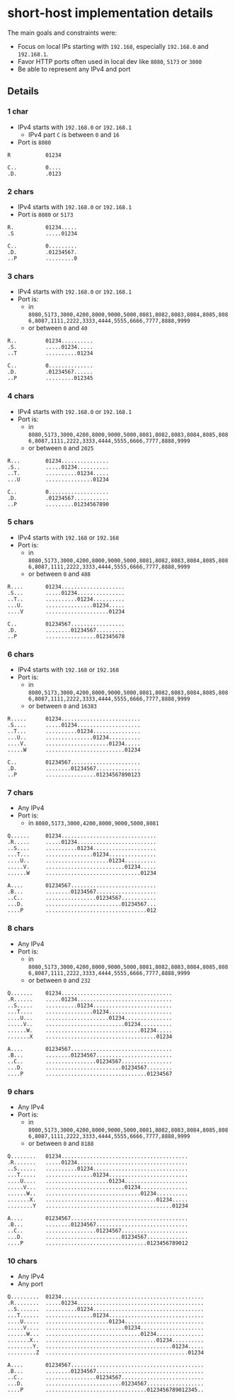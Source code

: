 # short-host implementation details

The main goals and constraints were:

- Focus on local IPs starting with `192.168`, especially `192.168.0` and `192.168.1`.
- Favor HTTP ports often used in local dev like `8080`, `5173` or `3000`
- Be able to represent any IPv4 and port

## Details

### 1 char

- IPv4 starts with `192.168.0` or `192.168.1`
  - IPv4 part `C` is between `0` and `16`
- Port is `8080`

```
R           01234

C..         0....
.D.         .0123
```

### 2 chars

- IPv4 starts with `192.168.0` or `192.168.1`
- Port is `8080` or `5173`

```
R.          01234.....
.S          .....01234

C..         0.........
.D.         .01234567.
..P         .........0
```

### 3 chars

- IPv4 starts with `192.168.0` or `192.168.1`
- Port is:
  - in `8080,5173,3000,4200,8000,9000,5000,8081,8082,8083,8084,8085,8086,8087,1111,2222,3333,4444,5555,6666,7777,8888,9999`
  - or between `0` and `40`

```
R..         01234..........
.S.         .....01234.....
..T         ..........01234

C..         0..............
.D.         .01234567......
..P         .........012345
```

### 4 chars

- IPv4 starts with `192.168.0` or `192.168.1`
- Port is:
  - in `8080,5173,3000,4200,8000,9000,5000,8081,8082,8083,8084,8085,8086,8087,1111,2222,3333,4444,5555,6666,7777,8888,9999`
  - or between `0` and `2025`

```
R...        01234...............
.S..        .....01234..........
..T.        ..........01234.....
...U        ...............01234

C..         0...................
.D.         .01234567...........
..P         .........01234567890
```

### 5 chars

- IPv4 starts with `192.168` or `192.168`
- Port is:
  - in `8080,5173,3000,4200,8000,9000,5000,8081,8082,8083,8084,8085,8086,8087,1111,2222,3333,4444,5555,6666,7777,8888,9999`
  - or between `0` and `488`

```
R....       01234....................
.S...       .....01234...............
..T..       ..........01234..........
...U.       ...............01234.....
....V       ....................01234

C..         01234567.................
.D.         ........01234567.........
..P         ................012345678
```

### 6 chars

- IPv4 starts with `192.168` or `192.168`
- Port is:
  - in `8080,5173,3000,4200,8000,9000,5000,8081,8082,8083,8084,8085,8086,8087,1111,2222,3333,4444,5555,6666,7777,8888,9999`
  - or between `0` and `16383`

```
R.....      01234.........................
.S....      .....01234....................
..T...      ..........01234...............
...U..      ...............01234..........
....V.      ....................01234.....
.....W      .........................01234

C..         01234567......................
.D.         ........01234567..............
..P         ................01234567890123
```

### 7 chars

- Any IPv4
- Port is:
  - in `8080,5173,3000,4200,8000,9000,5000,8081`

```
Q......     01234..............................
.R.....     .....01234.........................
..S....     ..........01234....................
...T...     ...............01234...............
....U..     ....................01234..........
.....V.     .........................01234.....
......W     ..............................01234

A....       01234567...........................
.B...       ........01234567...................
..C..       ................01234567...........
...D.       ........................01234567...
....P       ................................012
```

### 8 chars

- Any IPv4
- Port is:
  - in `8080,5173,3000,4200,8000,9000,5000,8081,8082,8083,8084,8085,8086,8087,1111,2222,3333,4444,5555,6666,7777,8888,9999`
  - or between `0` and `232`

```
Q.......    01234...................................
.R......    .....01234..............................
..S.....    ..........01234.........................
...T....    ...............01234....................
....U...    ....................01234...............
.....V..    .........................01234..........
......W.    ..............................01234.....
.......X    ...................................01234

A....       01234567................................
.B...       ........01234567........................
..C..       ................01234567................
...D.       ........................01234567........
....P       ................................01234567
```

### 9 chars

- Any IPv4
- Port is:
  - in `8080,5173,3000,4200,8000,9000,5000,8081,8082,8083,8084,8085,8086,8087,1111,2222,3333,4444,5555,6666,7777,8888,9999`
  - or between `0` and `8188`

```
Q........   01234........................................
.R.......   .....01234...................................
..S......   ..........01234..............................
...T.....   ...............01234.........................
....U....   ....................01234....................
.....V...   .........................01234...............
......W..   ..............................01234..........
.......X.   ...................................01234.....
........Y   ........................................01234

A....       01234567.....................................
.B...       ........01234567.............................
..C..       ................01234567.....................
...D.       ........................01234567.............
....P       ................................0123456789012
```

### 10 chars

- Any IPv4
- Any port

```
Q.........  01234.............................................
.R........  .....01234........................................
..S.......  ..........01234...................................
...T......  ...............01234..............................
....U.....  ....................01234.........................
.....V....  .........................01234....................
......W...  ..............................01234...............
.......X..  ...................................01234..........
........Y.  ........................................01234.....
.........Z  .............................................01234

A....       01234567..........................................
.B...       ........01234567..................................
..C..       ................01234567..........................
...D.       ........................01234567..................
....P       ................................0123456789012345..
```
